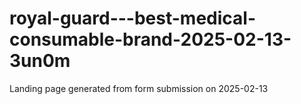 # royal-guard---best-medical-consumable-brand-2025-02-13-3un0m
Landing page generated from form submission on 2025-02-13
